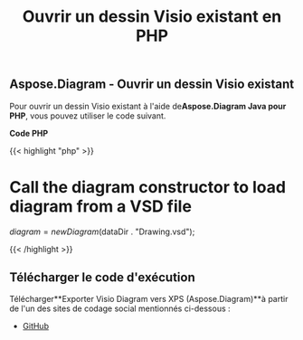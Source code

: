 ﻿---
title: Ouvrir un dessin Visio existant en PHP
type: docs
weight: 90
url: /fr/java/open-an-existing-visio-drawing-in-php/
---
## **Aspose.Diagram - Ouvrir un dessin Visio existant**
 Pour ouvrir un dessin Visio existant à l'aide de**Aspose.Diagram Java pour PHP**, vous pouvez utiliser le code suivant.

**Code PHP**

{{< highlight "php" >}}

 # Call the diagram constructor to load diagram from a VSD file

$diagram = new Diagram($dataDir . "Drawing.vsd");

{{< /highlight >}}
## **Télécharger le code d'exécution**
 Télécharger**Exporter Visio Diagram vers XPS (Aspose.Diagram)**à partir de l'un des sites de codage social mentionnés ci-dessous :

- [GitHub](https://github.com/asposediagram/Aspose.Diagram-for-Java/blob/master/Plugins/Aspose_Diagram_Java_for_PHP/src/aspose/diagram/LoadingSavingandConverting/OpenanExistingVisioDrawing.php)
